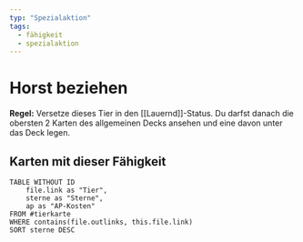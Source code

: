 ```yaml
---
typ: "Spezialaktion"
tags:   
  - fähigkeit
  - spezialaktion
---  
```


# Horst beziehen
**Regel:** Versetze dieses Tier in den [[Lauernd]]-Status. Du darfst danach die obersten 2 Karten des allgemeinen Decks ansehen und eine davon unter das Deck legen.
## Karten mit dieser Fähigkeit  
```dataview 
TABLE WITHOUT ID   
	file.link as "Tier",   
	sterne as "Sterne",   
	ap as "AP-Kosten" 
FROM #tierkarte 
WHERE contains(file.outlinks, this.file.link) 
SORT sterne DESC